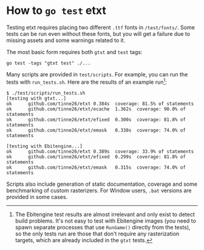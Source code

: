 # How to `go test` etxt

Testing etxt requires placing two different `.ttf` fonts in `/test/fonts/`. Some tests can be run even without these fonts, but you will get a failure due to missing assets and some warnings related to it.

The most basic form requires both `gtxt` and `test` tags:
```
go test -tags "gtxt test" ./...
```

Many scripts are provided in `test/scripts`. For example, you can run the tests with `run_tests.sh`. Here are the results of an example run[^1]:
```
$ ./test/scripts/run_tests.sh
[testing with gtxt...]
ok      github.com/tinne26/etxt 0.384s  coverage: 81.5% of statements
ok      github.com/tinne26/etxt/ecache  1.362s  coverage: 90.0% of statements
ok      github.com/tinne26/etxt/efixed  0.300s  coverage: 81.8% of statements
ok      github.com/tinne26/etxt/emask   0.330s  coverage: 74.0% of statements

[testing with Ebitengine...]
ok      github.com/tinne26/etxt 0.389s  coverage: 33.9% of statements
ok      github.com/tinne26/etxt/efixed  0.299s  coverage: 81.8% of statements
ok      github.com/tinne26/etxt/emask   0.315s  coverage: 74.0% of statements
```

Scripts also include generation of static documentation, coverage and some benchmarking of custom rasterizers. For Window users, `.bat` versions are provided in some cases.

[^1]: The Ebitengine test results are almost irrelevant and only exist to detect build problems. It's not easy to test with Ebitengine images (you need to spawn separate processes that use `RunGame()` directly from the tests), so the only tests run are those that don't require any rasterization targets, which are already included in the `gtxt` tests.
